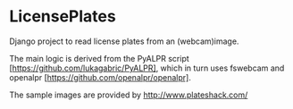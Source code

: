 # LicensePlates

Django project to read license plates from an (webcam)image.

The main logic is derived from the PyALPR script [https://github.com/lukagabric/PyALPR], which in turn uses fswebcam and openalpr [https://github.com/openalpr/openalpr].

The sample images are provided by http://www.plateshack.com/
